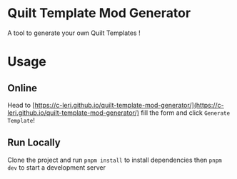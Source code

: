 # Quilt Template Mod Generator

A tool to generate your own Quilt Templates !

# Usage

## Online

Head to [https://c-leri.github.io/quilt-template-mod-generator/](https://c-leri.github.io/quilt-template-mod-generator/) fill the form and click `Generate Template`!

## Run Locally

Clone the project and run `pnpm install` to install dependencies then `pnpm dev` to start a development server
